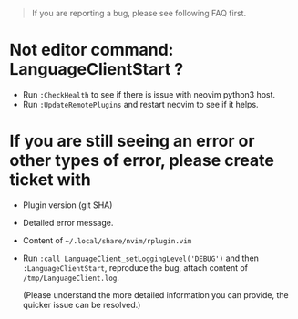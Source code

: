 > If you are reporting a bug, please see following FAQ first.

# Not editor command: LanguageClientStart ?
- Run `:CheckHealth` to see if there is issue with neovim python3 host.
- Run `:UpdateRemotePlugins` and restart neovim to see if it helps.

# If you are still seeing an error or other types of error, please create ticket with
- Plugin version (git SHA)
- Detailed error message.
- Content of `~/.local/share/nvim/rplugin.vim`
- Run `:call LanguageClient_setLoggingLevel('DEBUG')` and then
  `:LanguageClientStart`, reproduce the bug, attach content of
  `/tmp/LanguageClient.log`.

  (Please understand the more detailed information you can provide, the
  quicker issue can be resolved.)
